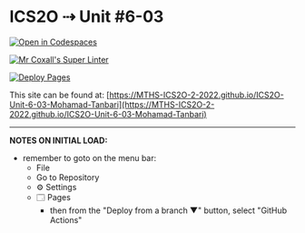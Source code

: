 # ICS2O ⇢ Unit #6-03

[![Open in Codespaces](https://classroom.github.com/assets/launch-codespace-7f7980b617ed060a017424585567c406b6ee15c891e84e1186181d67ecf80aa0.svg)](https://classroom.github.com/open-in-codespaces?assignment_repo_id=11229754)

[![Mr Coxall's Super Linter](https://github.com/MTHS-ICS2O-2-2022/ICS2O-Unit-6-03-Mohamad-Tanbari/workflows/Mr%20Coxall's%20Super%20Linter/badge.svg)](https://github.com/MTHS-ICS2O-2-2022/ICS2O-Unit-6-03-Mohamad-Tanbari/actions)

[![Deploy Pages](https://github.com/MTHS-ICS2O-2-2022/ICS2O-Unit-6-03-Mohamad-Tanbari/workflows/Deploy%20Pages/badge.svg)](https://github.com/MTHS-ICS2O-2-2022/ICS2O-Unit-6-03-Mohamad-Tanbari/actions)

This site can be found at: [https://MTHS-ICS2O-2-2022.github.io/ICS2O-Unit-6-03-Mohamad-Tanbari](https://MTHS-ICS2O-2-2022.github.io/ICS2O-Unit-6-03-Mohamad-Tanbari)

---

**NOTES ON INITIAL LOAD:**
- remember to goto on the menu bar:
  - File
  - Go to Repository
  - ⚙ Settings
  - 🗔 Pages
    - then from the "Deploy from a branch ▼" button, select "GitHub Actions"
